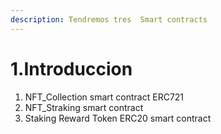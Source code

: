 ```yaml
---
description: Tendremos tres  Smart contracts
---
```


# 1.Introduccion



1. NFT\_Collection smart contract ERC721
2. NFT\_Straking smart contract
3. Staking Reward Token ERC20 smart contract
